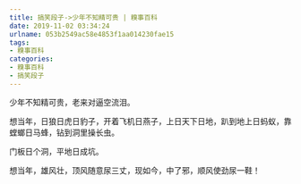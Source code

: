 ```yaml
---
title: 搞笑段子->少年不知精可贵 | 糗事百科
date: 2019-11-02 03:34:24
urlname: 053b2549ac58e4853f1aa014230fae15
tags: 
- 糗事百科
categories:
- 糗事百科
- 搞笑段子
---
```

少年不知精可贵，老来对逼空流泪。

想当年，日狼日虎日豹子，开着飞机日燕子，上日天下日地，趴到地上日蚂蚁，靠螳螂日马蜂，钻到洞里操长虫。

门板日个洞，平地日成坑。

想当年，雄风壮，顶风随意尿三丈，现如今，中了邪，顺风使劲尿一鞋！


